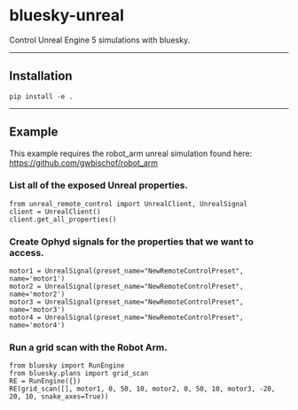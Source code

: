 # bluesky-unreal
Control Unreal Engine 5 simulations with bluesky.

---

## Installation

```
pip install -e .
```

---

## Example


This example requires the robot_arm unreal simulation
found here: https://github.com/gwbischof/robot_arm

### List all of the exposed Unreal properties.
```
from unreal_remote_control import UnrealClient, UnrealSignal
client = UnrealClient()
client.get_all_properties()
```

### Create Ophyd signals for the properties that we want to access.
```
motor1 = UnrealSignal(preset_name="NewRemoteControlPreset", name='motor1')
motor2 = UnrealSignal(preset_name="NewRemoteControlPreset", name='motor2')
motor3 = UnrealSignal(preset_name="NewRemoteControlPreset", name='motor3')
motor4 = UnrealSignal(preset_name="NewRemoteControlPreset", name='motor4')
```

### Run a grid scan with the Robot Arm.
```
from bluesky import RunEngine
from bluesky.plans import grid_scan
RE = RunEngine({})
RE(grid_scan([], motor1, 0, 50, 10, motor2, 0, 50, 10, motor3, -20, 20, 10, snake_axes=True))
```
